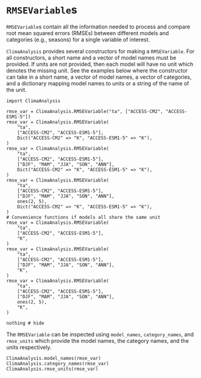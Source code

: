 # `RMSEVariable`s

`RMSEVariable`s contain all the information needed to process and compare root mean squared
errors (RMSEs) between different models and categories (e.g., seasons) for a single variable
of interest.

`ClimaAnalysis` provides several constructors for making a `RMSEVariable`. For all
constructors, a short name and a vector of model names must be provided. If units are not
provided, then each model will have no unit which denotes the missing unit. See the examples
below where the constructor can take in a short name, a vector of model names, a vector of
categories, and a dictionary mapping model names to units or a string of the name of the
unit.

```@example rmse_var
import ClimaAnalysis

rmse_var = ClimaAnalysis.RMSEVariable("ta", ["ACCESS-CM2", "ACCESS-ESM1-5"])
rmse_var = ClimaAnalysis.RMSEVariable(
    "ta",
    ["ACCESS-CM2", "ACCESS-ESM1-5"],
    Dict("ACCESS-CM2" => "K", "ACCESS-ESM1-5" => "K"),
)
rmse_var = ClimaAnalysis.RMSEVariable(
    "ta",
    ["ACCESS-CM2", "ACCESS-ESM1-5"],
    ["DJF", "MAM", "JJA", "SON", "ANN"],
    Dict("ACCESS-CM2" => "K", "ACCESS-ESM1-5" => "K"),
)
rmse_var = ClimaAnalysis.RMSEVariable(
    "ta",
    ["ACCESS-CM2", "ACCESS-ESM1-5"],
    ["DJF", "MAM", "JJA", "SON", "ANN"],
    ones(2, 5),
    Dict("ACCESS-CM2" => "K", "ACCESS-ESM1-5" => "K"),
)
# Convenience functions if models all share the same unit
rmse_var = ClimaAnalysis.RMSEVariable(
    "ta",
    ["ACCESS-CM2", "ACCESS-ESM1-5"],
    "K",
)
rmse_var = ClimaAnalysis.RMSEVariable(
    "ta",
    ["ACCESS-CM2", "ACCESS-ESM1-5"],
    ["DJF", "MAM", "JJA", "SON", "ANN"],
    "K",
)
rmse_var = ClimaAnalysis.RMSEVariable(
    "ta",
    ["ACCESS-CM2", "ACCESS-ESM1-5"],
    ["DJF", "MAM", "JJA", "SON", "ANN"],
    ones(2, 5),
    "K",
)

nothing # hide
```

The `RMSEVariable` can be inspected using `model_names`, `category_names`, and `rmse_units`
which provide the model names, the category names, and the units respectively.

```@repl rmse_var
ClimaAnalysis.model_names(rmse_var)
ClimaAnalysis.category_names(rmse_var)
ClimaAnalysis.rmse_units(rmse_var)
```